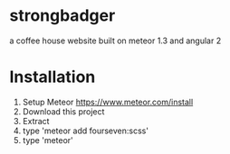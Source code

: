 # strongbadger
a coffee house website built on meteor 1.3 and angular 2

# Installation
1. Setup Meteor https://www.meteor.com/install
2. Download this project
3. Extract
4. type 'meteor add fourseven:scss'
4. type 'meteor'
